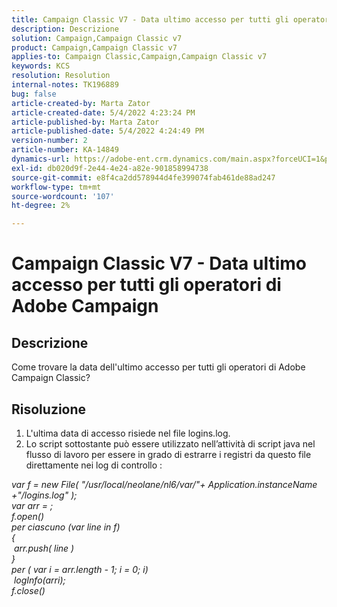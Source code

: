 ```yaml
---
title: Campaign Classic V7 - Data ultimo accesso per tutti gli operatori di Adobe Campaign
description: Descrizione
solution: Campaign,Campaign Classic v7
product: Campaign,Campaign Classic v7
applies-to: Campaign Classic,Campaign,Campaign Classic v7
keywords: KCS
resolution: Resolution
internal-notes: TK196889
bug: false
article-created-by: Marta Zator
article-created-date: 5/4/2022 4:23:24 PM
article-published-by: Marta Zator
article-published-date: 5/4/2022 4:24:49 PM
version-number: 2
article-number: KA-14849
dynamics-url: https://adobe-ent.crm.dynamics.com/main.aspx?forceUCI=1&pagetype=entityrecord&etn=knowledgearticle&id=83ef7582-c6cb-ec11-a7b5-6045bd00d4f5
exl-id: db020d9f-2e44-4e24-a82e-901858994738
source-git-commit: e8f4ca2dd578944d4fe399074fab461de88ad247
workflow-type: tm+mt
source-wordcount: '107'
ht-degree: 2%

---
```


# Campaign Classic V7 - Data ultimo accesso per tutti gli operatori di Adobe Campaign

## Descrizione


Come trovare la data dell&#39;ultimo accesso per tutti gli operatori di Adobe Campaign Classic?


## Risoluzione


1. L&#39;ultima data di accesso risiede nel file logins.log.
2. Lo script sottostante può essere utilizzato nell’attività di script java nel flusso di lavoro per essere in grado di estrarre i registri da questo file direttamente nei log di controllo :

*var f = new File( &quot;/usr/local/neolane/nl6/var/&quot;+ Application.instanceName +&quot;/logins.log&quot; );
<br>var arr = ;
<br>f.open()
<br>per ciascuno (var line in f)
<br>{
<br> arr.push( line )
<br>}
<br>per ( var i = arr.length - 1; i = 0; i)
<br> logInfo(arri);
<br>f.close()*
